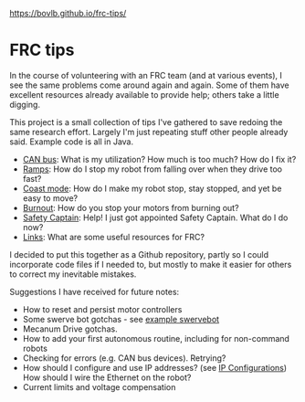 https://bovlb.github.io/frc-tips/

# FRC tips

In the course of volunteering with an FRC team (and at various events), I see the same problems come around again and again.  Some of them have excellent resources already available to provide help; others take a little digging.

This project is a small collection of tips I've gathered to save redoing the same research effort.  Largely I'm just repeating stuff other people already said.  Example code is all in Java.

* [CAN bus](can-bus/): What is my utilization?  How much is too much?  How do I fix it?
* [Ramps](ramps/): How do I stop my robot from falling over when they drive too fast?
* [Coast mode](coast-mode/): How do I make my robot stop, stay stopped, and yet be easy to move?
* [Burnout](burnout/): How do you stop your motors from burning out?
* [Safety Captain](safety/): Help!  I just got appointed Safety Captain.  What do I do now?
* [Links](links/): What are some useful resources for FRC?

I decided to put this together as a Github repository, partly so I could incorporate code files if I needed to, but mostly to make it easier for others to correct my inevitable mistakes.

Suggestions I have received for future notes:
* How to reset and persist motor controllers
* Some swerve bot gotchas - see [example swervebot](https://github.com/wpilibsuite/allwpilib/tree/main/wpilibjExamples/src/main/java/edu/wpi/first/wpilibj/examples/swervebot)
* Mecanum Drive gotchas.  
* How to add your first autonomous routine, including for non-command robots
* Checking for errors (e.g. CAN bus devices).  Retrying?
* How should I configure and use IP addresses? (see [IP Configurations](https://docs.wpilib.org/en/stable/docs/networking/networking-introduction/ip-configurations.html))  How should I wire the Ethernet on the robot?
* Current limits and voltage compensation